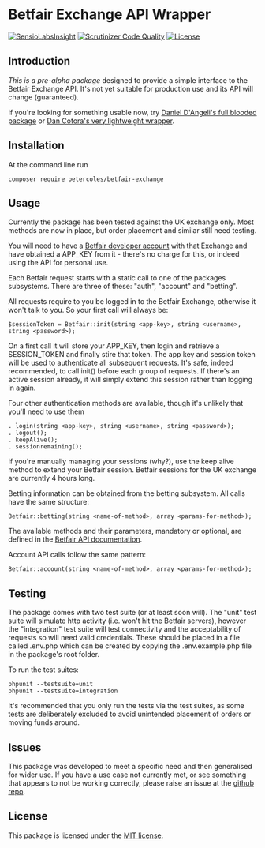 # Betfair Exchange API Wrapper

[![SensioLabsInsight](https://insight.sensiolabs.com/projects/1b24740e-5b91-467e-8d44-3a2c158fafaa/mini.png)](https://insight.sensiolabs.com/projects/1b24740e-5b91-467e-8d44-3a2c158fafaa)
[![Scrutinizer Code Quality](https://scrutinizer-ci.com/g/petercoles/Betfair-Exchange/badges/quality-score.png?b=master)](https://scrutinizer-ci.com/g/petercoles/Betfair-Exchange/?branch=master)
[![License](http://img.shields.io/:license-mit-blue.svg)](http://doge.mit-license.org)


## Introduction

*This is a pre-alpha package* designed to provide a simple interface to the Betfair Exchange API. It's not yet suitable for production use and its API will change (guaranteed).

If you're looking for something usable now, try [Daniel D'Angeli's full blooded package](https://github.com/danieledangeli/betfair-php) or [Dan Cotora's very lightweight wrapper](https://github.com/dcro/simple-betfair-php-api).


## Installation

At the command line run

```
composer require petercoles/betfair-exchange
```


## Usage

Currently the package has been tested against the UK exchange only. Most methods are now in place, but order placement and similar still need testing.

You will need to have a [Betfair developer account](https://developer.betfair.com/) with that Exchange and have obtained a APP_KEY from it - there's no charge for this, or indeed using the API for personal use.

Each Betfair request starts with a static call to one of the packages subsystems. There are three of these:  "auth", "account" and "betting".

All requests require to you be logged in to the Betfair Exchange, otherwise it won't talk to you. So your first call will always be:
```
$sessionToken = Betfair::init(string <app-key>, string <username>, string <password>);
```
On a first call it will store your APP_KEY, then login and retrieve a SESSION_TOKEN and finally stire that token. The app key and session token will be used to authenticate all subsequent requests. It's safe, indeed recommended, to call init() before each group of requests. If there's an active session already, it will simply extend this session rather than logging in again.

Four other authentication methods are available, though it's unlikely that you'll need to use them
```
. login(string <app-key>, string <username>, string <password>);
. logout();
. keepAlive();
. sessionremaining();
```
If you're manually managing your sessions (why?), use the keep alive method to extend your Betfair session. Betfair sessions for the UK exchange are currently 4 hours long.

Betting information can be obtained from the betting subsystem. All calls have the same structure:
```
Betfair::betting(string <name-of-method>, array <params-for-method>);

```
The available methods and their parameters, mandatory or optional, are defined in the [Betfair API documentation](https://developer.betfair.com/exchange-api/).

Account API calls follow the same pattern:
```
Betfair::account(string <name-of-method>, array <params-for-method>);
```

## Testing

The package comes with two test suite (or at least soon will). The "unit" test suite will simulate http activity (i.e. won't hit the Betfair servers), however the "integration" test suite will test connectivity and the acceptability of requests so will need valid credentials. These should be placed in a file called .env.php which can be created by copying the .env.example.php file in the package's root folder.

To run the test suites:
```
phpunit --testsuite=unit
phpunit --testsuite=integration
```

It's recommended that you only run the tests via the test suites, as some tests are deliberately excluded to avoid unintended placement of orders or moving funds around.

## Issues

This package was developed to meet a specific need and then generalised for wider use. If you have a use case not currently met, or see something that appears to not be working correctly, please raise an issue at the [github repo](https://github.com/petercoles/betfair-exchange/issues).


## License

This package is licensed under the [MIT license](http://opensource.org/licenses/MIT).
